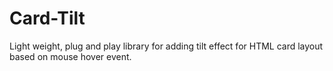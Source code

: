 # Card-Tilt
Light weight, plug and play library for adding tilt effect for HTML card layout based on mouse hover event.
